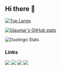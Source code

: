 ## Hi there 👋

<!--
**glaumar/glaumar** is a ✨ _special_ ✨ repository because its `README.md` (this file) appears on your GitHub profile.

Here are some ideas to get you started:

- 🔭 I’m currently working on ...
- 🌱 I’m currently learning ...
- 👯 I’m looking to collaborate on ...
- 🤔 I’m looking for help with ...
- 💬 Ask me about ...
- 📫 How to reach me: ...
- 😄 Pronouns: ...
- ⚡ Fun fact: ...
-->


[![Top Langs](https://github-readme-stats.vercel.app/api/top-langs/?username=glaumar&langs_count=6&layout=compact&hide=html&theme=dark)](https://github.com/anuraghazra/github-readme-stats)

[![Glaumar's GitHub stats](https://github-readme-stats.vercel.app/api?username=glaumar&show_icons=true&theme=dark)](https://github.com/anuraghazra/github-readme-stats) 


![Duolingo Stats](https://duolingo-stats-card.vercel.app/api?username=glaumar&sort=xp&theme=dark)
### Links  
[![](https://img.shields.io/badge/Blog-21759B?logo=wordpress&logoColor=white)](https://blog.geekgo.tech/)
[![](https://img.shields.io/badge/GoToSocial-6364FF?logo=mastodon&logoColor=white)](https://social.geekgo.tech/@glaumar)
[![](https://img.shields.io/badge/Telegram-26A5E4?logo=telegram&logoColor=white)](https://t.me/misaka2501)
[![](https://img.shields.io/badge/Github-181717?logo=github&logoColor=white)](https://github.com/glaumar)



